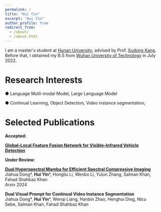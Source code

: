 ```yaml
---
permalink: /
title: "Hui Yin"
excerpt: "Hui Yin"
author_profile: true
redirect_from: 
  - /about/
  - /about.html
---
```


I am a master's student at [Hunan University](https://www-en.hnu.edu.cn/), advised by Prof. [Xudong Kang](https://scholar.google.com/citations?user=5XOeLZYAAAAJ&hl=zh-CN).
Before that, I obtained my B.S from [Wuhan University of Technology](http://english.whut.edu.cn/) in July 2022. 

Research Interests
======

● Language Multi-modal Model, Large Language Model

● Continual Learning, Object Detection, Video instance segmentation,



Selected Publications
======

**Accepted:**

[**Global–Local Feature Fusion Network for Visible–Infrared Vehicle Detection**](https://ieeexplore.ieee.org/abstract/document/10476333)    


**Under Review:**


[**Dual Hyperspectral Mamba for Efficient Spectral Compressive Imaging**](https://arxiv.org/pdf/2406.00449)    
Jiahua Dong\*, **Hui Yin**\*, Hongliu Li, Wenbo Li, Yulun Zhang, Salman Khan, Fahad Shahbaz Khan   
Arxiv 2024


**Dual Visual Prompt for Continual Video Instance Segmentation**   
Jiahua Dong\*, **Hui Yin**\*, Wenqi Liang, Hanbin Zhao, Henghui Ding, Nicu Sebe, Salman Khan, Fahad Shahbaz Khan   





